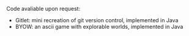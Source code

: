 

<!---
- 👋 Hi, I’m @brandogn
- 👀 I’m interested in ...
- 🌱 I’m currently learning ...
- 💞️ I’m looking to collaborate on ...
- 📫 How to reach me ...

brandogn/brandogn is a ✨ special ✨ repository because its `README.md` (this file) appears on your GitHub profile.
You can click the Preview link to take a look at your changes.
--->
Code avaliable upon request:
- Gitlet: mini recreation of git version control, implemented in Java
- BYOW: an ascii game with explorable worlds, implemented in Java
